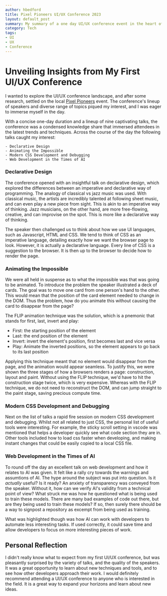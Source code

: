 ```yaml
---
author: hbedford
title: Pixel Pioneers UI/UX Conference 2023
layout: default_post
summary: My summary of a one day UI/UX conference event in the heart of Bristol. A range of talks were given, from declarative design to web development in the times of AI. This was the first conference I'd attended, so here's my thoughts and highlights of the day.
category: Tech
tags:
- UI
- UX
- Conference
---  
```

# Unveiling Insights from My First UI/UX Conference
I wanted to explore the UI/UX conference landscape, and after some research, settled on the local [Pixel Pioneers](https://pixelpioneers.co/events/bristol-2023) event. The conference's lineup of speakers and diverse range of topics piqued my interest, and I was eager to immerse myself in the day.

With a concise one-day duration and a lineup of nine captivating talks, the conference was a condensed knowledge share that immersed attendees in the latest trends and techniques. Across the course of the day the following talks caught my interest:

    - Declarative Design
    - Animating the Impossible
    - Modern CSS Development and Debugging
    - Web Development in the Times of AI

### Declarative Design
The conference opened with an insightful talk on declarative design, which explored the differences between an imperative and declarative way of programming. The analogy of classical vs jazz music was used. With classical music, the artists are incredibly talented at following sheet music, and can even play a new piece from sight. This is akin to an imperative way of thinking. Jazz musicians, on the other hand, are more free-flowing, creative, and can improvise on the spot. This is more like a declarative way of thinking.

The speaker then challenged us to think about how we use UI languages, such as Javascript, HTML and CSS. We tend to think of CSS as an imperative language, detailing exactly how we want the browser page to look. However, it is actually a declarative language. Every line of CSS is a suggestion to the browser. It is then up to the browser to decide how to render the page.

### Animating the Impossible
We were all held in suspense as to what the impossible was that was going to be animated. To introduce the problem the speaker illustrated a deck of cards. The goal was to move one card from one person's hand to the other. This would mean that the position of the card element needed to change in the DOM. Thus the problem, how do you animate this without causing the card to disappear from the page?

The FLIP animation technique was the solution, which is a pnemonic that stands for first, last, invert and play:

- First: the starting position of the element
- Last: the end position of the element
- Invert: invert the element's position, first becomes last and vice versa
- Play: Animate the inverted positions, so the element appears to go back to its last position

Applying this technique meant that no element would disappear from the page, and the animation would appear seamless. To justify this, we were shown the three stages of how a browsers renders a page: construction, layout and paint. Without using the FLIP technique, we'd have to hit the construction stage twice, which is very expensive. Whereas with the FLIP technique, we do not need to reconstruct the DOM, and can jump straight to the paint stage, saving precious compute time. 

### Modern CSS Development and Debugging
Next on the list of talks a rapid fire session on modern CSS development and debugging. Whilst not all related to just CSS, the personal list of useful tools were interesting. For example, the sticky scroll setting in vscode was mentioned that helps a developer quickly see what code section they are in. Other tools included how to load css faster when developing, and making instant changes that could be easily copied to a local CSS file.


### Web Development in the Times of AI
To round off the day an excellent talk on web development and how it relates to AI was given. It felt like a rally cry towards the warnings and assumtions of AI. The hype around the subject was put into question. Is it _actually_ useful? Is it ready? An anxiety of transparency was conveyed from the speaker. Without it, how can we verify AI's validity from a technical point of view? What struck me was how he questioned what is being used to train these models. There are many bad examples of code out there, but are they being used to train these models? If so, then surely there should be a way to signpost a repository as excempt from being used as training. 

What was highlighted though was how AI can work with developers to automate less interesting tasks. If used correctly, it could save time and allow developers to focus on more interesting pieces of work.

## Personal Reflection

I didn't really know what to expect from my first UI/UX conference, but was pleasantly surprised by the variety of talks, and the quality of the speakers. It was a great opportunity to learn about new techniques and tools, and to see how other developers approach their work. I would definitely recommend attending a UI/UX conference to anyone who is interested in the field. It is a great way to expand your horizons and learn about new ideas.


